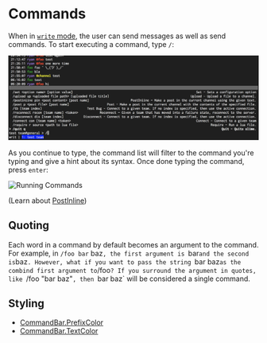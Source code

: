 # Commands

When in [`write` mode](Modes.md), the user can send messages as well as send commands. To start
executing a command, type `/`:

![Running Commands](gifs/RunningCommands.png)

As you continue to type, the command list will filter to the command you're typing and give a hint
about its syntax. Once done typing the command, press `enter`:

![Running Commands](gifs/RunningCommands.gif)

(Learn about [PostInline](commands/PostInline.md))

## Quoting
Each word in a command by default becomes an argument to the command. For example, in `/foo bar`
baz`, the first argument is `bar` and the second is `baz`. However, what if you want to pass the
string `bar baz` as the combind first argument to `/foo`? If you surround the argument in quotes, like
`/foo "bar baz"`, then `bar baz` will be considered a single command.

## Styling
- [CommandBar.PrefixColor](configuration/CommandBar.PrefixColor.md)
- [CommandBar.TextColor](configuration/CommandBar.TextColor.md)
